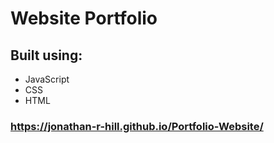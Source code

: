 # Website Portfolio
 ## Built using:
- JavaScript
- CSS
- HTML

### https://jonathan-r-hill.github.io/Portfolio-Website/
